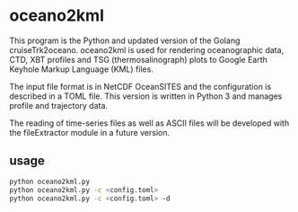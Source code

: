 # oceano2kml

This program is the Python and updated version of the Golang cruiseTrk2oceano.
oceano2kml is used for rendering oceanographic data, CTD, XBT profiles and TSG (thermosalinograph) plots to Google Earth Keyhole Markup Language (KML) files.

The input file format is in NetCDF OceanSITES and the configuration is described in a TOML file.
This version is written in Python 3 and manages profile and trajectory data.

The reading of time-series files as well as ASCII files will be developed with the fileExtractor module in a future version.

## usage

```bash
python oceano2kml.py 
python oceano2kml.py -c <config.toml>
python oceano2kml.py -c <config.toml> -d
```
